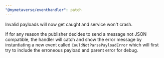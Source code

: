 ```yaml
---
"@mymetaverse/eventhandler": patch
---
```


Invalid payloads will now get caught and service won't crash.

If for any reason the publisher decides to send a message not JSON compatible, the handler
will catch and show the error message by instantiating a new event called `CouldNotParsePayloadError`
which will first try to include the erroneous payload and parent error for debug.
